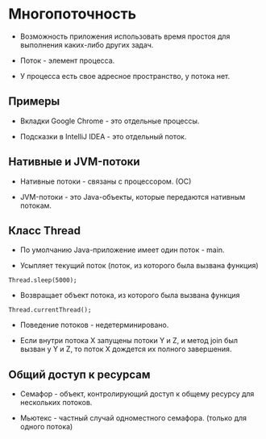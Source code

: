 # Многопоточность

* Возможность приложения использовать время простоя для выполнения каких-либо других задач.

* Поток - элемент процесса.

* У процесса есть свое адресное пространство, у потока нет.

## Примеры

* Вкладки Google Chrome - это отдельные процессы.

* Подсказки в IntelliJ IDEA - это отдельный поток.

## Нативные и JVM-потоки

* Нативные потоки - связаны с процессором. (ОС)

* JVM-потоки - это Java-объекты, которые передаются нативным потокам.

## Класс Thread

* По умолчанию Java-приложение имеет один поток - main.

* Усыпляет текущий поток (поток, из которого была вызвана функция)

```
Thread.sleep(5000);
```

* Возвращает объект потока, из которого была вызвана функция

```
Thread.currentThread();
```

* Поведение потоков - недетерминировано.

* Если внутри потока X запущены потоки Y и Z, и метод join был вызван у Y и Z, то поток X дождется их полного завершения.

## Общий доступ к ресурсам

- Семафор - объект, контролирующий доступ к общему ресурсу для нескольких потоков.

- Мьютекс - частный случай одноместного семафора. (только для одного потока)